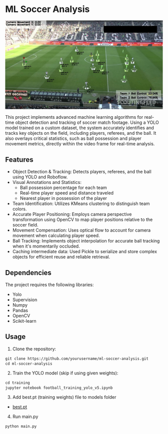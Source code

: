 
# ML Soccer Analysis

![](sample.jpg)

This project implements advanced machine learning algorithms for real-time object detection and tracking of soccer match footage. Using a YOLO model trained on a custom dataset, the system accurately identifies and tracks key objects on the field, including players, referees, and the ball. It also overlays critical statistics, such as ball possession and player movement metrics, directly within the video frame for real-time analysis.


## Features

- Object Detection & Tracking: Detects players, referees, and the ball using YOLO and Roboflow.
- Visual Annotations and Statistics:
    - Ball possession percentage for each team
    - Real-time player speed and distance traveled
    - Nearest player in possession of the player
- Team Identification: Utilizes KMeans clustering to distinguish team colors.
- Accurate Player Positioning: Employs camera perspective transformation using OpenCV to map player positions relative to the soccer field.
- Movement Compensation: Uses optical flow to account for camera movement when calculating player speed.
- Ball Tracking: Implements object interpolation for accurate ball tracking when it's momentarily occluded.
- Caching intermediate data: Used Pickle to serialize and store complex objects for efficient reuse and reliable retrieval.

## Dependencies

The project requires the following libraries:
- Yolo
- Supervision
- Numpy
- Pandas
- OpenCV
- Scikit-learn
## Usage

1. Clone the repository:
```
git clone https://github.com/yourusername/ml-soccer-analysis.git
cd ml-soccer-analysis
```

2. Train the YOLO model (skip if using given weights):
```
cd training
jupyter notebook football_training_yolo_v5.ipynb
```

3. Add best.pt (training weights) file to models folder
- [best.pt](https://drive.google.com/file/d/1DC2kCygbBWUKheQ_9cFziCsYVSRw6axK/view?usp=sharing)

4. Run main.py
```
python main.py
```


